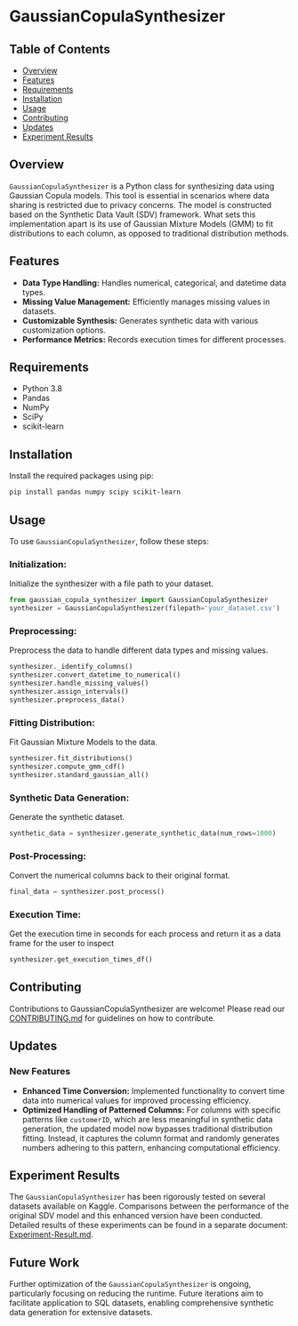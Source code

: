 # GaussianCopulaSynthesizer
## Table of Contents
- [Overview](#overview)
- [Features](#features)
- [Requirements](#requirements)
- [Installation](#installation)
- [Usage](#usage)
- [Contributing](#contributing)
- [Updates](#updates)
- [Experiment Results](#experiment-results)

  
## Overview
`GaussianCopulaSynthesizer` is a Python class for synthesizing data using Gaussian Copula models. This tool is essential in scenarios where data sharing is restricted due to privacy concerns. The model is constructed based on the Synthetic Data Vault (SDV) framework. What sets this implementation apart is its use of Gaussian Mixture Models (GMM) to fit distributions to each column, as opposed to traditional distribution methods.

## Features
- **Data Type Handling:** Handles numerical, categorical, and datetime data types.
- **Missing Value Management:** Efficiently manages missing values in datasets.
- **Customizable Synthesis:** Generates synthetic data with various customization options.
- **Performance Metrics:** Records execution times for different processes.

## Requirements
- Python 3.8
- Pandas
- NumPy
- SciPy
- scikit-learn

## Installation
Install the required packages using pip:
```bash
pip install pandas numpy scipy scikit-learn
```
## Usage
To use `GaussianCopulaSynthesizer`, follow these steps:

### Initialization:
Initialize the synthesizer with a file path to your dataset.
```python
from gaussian_copula_synthesizer import GaussianCopulaSynthesizer
synthesizer = GaussianCopulaSynthesizer(filepath='your_dataset.csv')
```

### Preprocessing:
Preprocess the data to handle different data types and missing values.
```python
synthesizer._identify_columns()
synthesizer.convert_datetime_to_numerical()
synthesizer.handle_missing_values()
synthesizer.assign_intervals()
synthesizer.preprocess_data()
```
### Fitting Distribution:
Fit Gaussian Mixture Models to the data.
```python
synthesizer.fit_distributions()
synthesizer.compute_gmm_cdf()
synthesizer.standard_gaussian_all()
```
### Synthetic Data Generation:
Generate the synthetic dataset.
```python
synthetic_data = synthesizer.generate_synthetic_data(num_rows=1000)
```
### Post-Processing:
Convert the numerical columns back to their original format.
```python
final_data = synthesizer.post_process()
```
### Execution Time:
Get the execution time in seconds for each process and return it as a data frame for the user to inspect
```python
synthesizer.get_execution_times_df()
```
## Contributing
Contributions to GaussianCopulaSynthesizer are welcome! Please read our [CONTRIBUTING.md](CONTRIBUTING.md) for guidelines on how to contribute.

## Updates

### New Features
- **Enhanced Time Conversion:** Implemented functionality to convert time data into numerical values for improved processing efficiency.
- **Optimized Handling of Patterned Columns:** For columns with specific patterns like `customerID`, which are less meaningful in synthetic data generation, the updated model now bypasses traditional distribution fitting. Instead, it captures the column format and randomly generates numbers adhering to this pattern, enhancing computational efficiency.

## Experiment Results
The `GaussianCopulaSynthesizer` has been rigorously tested on several datasets available on Kaggle. Comparisons between the performance of the original SDV model and this enhanced version have been conducted. Detailed results of these experiments can be found in a separate document: [Experiment-Result.md](Experiment-Result.md).

## Future Work
Further optimization of the `GaussianCopulaSynthesizer` is ongoing, particularly focusing on reducing the runtime. Future iterations aim to facilitate application to SQL datasets, enabling comprehensive synthetic data generation for extensive datasets.


